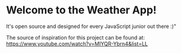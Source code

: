 # Welcome to the Weather App!

It's open source and designed for every JavaScript junior out there :)"

The source of inspiration for this project can be found at:
https://www.youtube.com/watch?v=MIYQR-Ybrn4&list=LL

